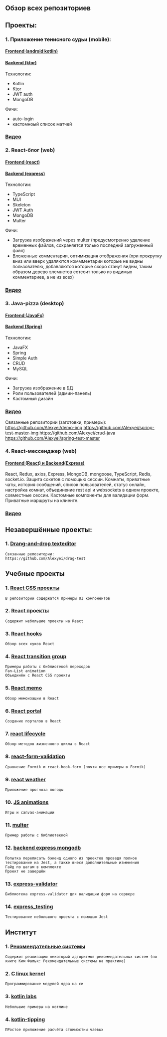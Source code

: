 ## Обзор всех репозиториев

## Проекты:
### 1. Приложение тенисного судьи (mobile):  
   #### [Frontend (android kotlin)](https://github.com/Alexyei/kotlin-android-frontend-tennis)  
   #### [Backend (ktor)](https://github.com/Alexyei/kotlin-android-backend-tennis)  
   Технологии:
   - Kotlin
   - Ktor
   - JWT auth
   - MongoDB
   
   Фичи:  
   - auto-login
   - кастомноый список матчей
   
   ### [Видео](https://youtu.be/FmspjB1r6SA)
   
### 2. React-блог (web)
   #### [Frontend (react)](https://github.com/Alexyei/react-frontend-blog-app)  
   #### [Backend (express)](https://github.com/Alexyei/react-backend-blog-app)  
   Технологии:
   - TypeScript
   - MUI
   - Skeleton
   - JWT Auth
   - MongoDB
   - Multer
   
   Фичи:  
   - Загрузка изображений через multer (предусмотренно удаление временных файлов, сохраняется только последний загруженный файл)
   - Вложенные комментарии, оптимизация отображения (при прокрутку вниз или вверх удаляются коммментарии которые не видны пользователю, добавляются которые скоро станут видны, таким образом дерево элемнетов сотсоит только из видимых комментариев, а не из всех)
   ### [Видео]()

### 3. Java-pizza (desktop)
   #### [Frontend (JavaFx)](https://github.com/Alexyei/demo-design)  
   #### [Backend (Spring)](https://github.com/Alexyei/pizza-backend)  
   Технологии:
   - JavaFX
   - Spring
   - Simple Auth
   - CRUD
   - MySQL
   
   Фичи:  
   - Загрузка изображение в БД
   - Роли пользователей (админ-панель)
   - Кастомный дизайн
   ### [Видео](https://youtu.be/-1FMxy38LDc)
   Связанные репозитории (заготовки, примеры):
   https://github.com/Alexyei/demo-img
   https://github.com/Alexyei/spring-test-master-img
   https://github.com/Alexyei/crud-java
   https://github.com/Alexyei/spring-test-master
   
### 4. React-мессенджер (web)
   #### [Frontend (React) и Backend(Express)](https://github.com/Alexyei/socketio-test)
   React, Redux, axios, Express, MongoDB, mongoose, TypeScript, Redis, socket.io. Защита сокетов с помощью сессии. Комнаты, приватные чаты, история сообщений, список пользователей, статус онлайн, настройка комнат, объединение rest api и websockets в одном проекте, совместные сессии. Кастомные компоненты для валидации форм. Приватные маршруты на клиенте.
   ### [Видео](https://youtu.be/VgIBoVRflRA)
   
## Незавершённые проекты:
### 1. [Drang-and-drop texteditor](https://github.com/Alexyei/text-editor)
    Связанные репозитории:
    https://github.com/Alexyei/drag-test
    
## Учебные проекты
### 1. [React CSS проекты](https://github.com/Alexyei/react-css-projects)
    В репозитории содержатся примеры UI компонентов
### 2. [React проекты](https://github.com/Alexyei/react-projects)
    Содержит небольшие проекты на React
### 3. [React hooks](https://github.com/Alexyei/react-hooks)
    Обзор всех хуков React
### 4. [React transition group](https://github.com/Alexyei/react-transition-group)
    Примеры работы с библиотекой переходов  
    Fan-List animation
    Объединён с React CSS проекты
### 5. [React memo](https://github.com/Alexyei/react-memo)
    Обзор мемоизации в React
### 6. [React portal](https://github.com/Alexyei/react-portal-modal)
    Создание порталов в React
### 7. [react lifecycle](https://github.com/Alexyei/react-lifecycle)
    Обзор методов жизненного цикла в React
### 8. [react-form-validation](https://github.com/Alexyei/react-form-validation)
    Сравнение Formik и react-hook-form (почти все примеры в Formik)
### 9. [react weather](https://github.com/Alexyei/react-weather-app)
    Приложение прогноза погоды
### 10. [JS animations](https://github.com/Alexyei/JS-animations)
    Игры и canvas-анимации
### 11. [multer](https://github.com/Alexyei/multer)
    Пример работы с библиотеккой
### 12. [backend express mongodb](https://github.com/Alexyei/backend-express-mongodb)
    Попытка переписать бэкенд одного из проектов проведя полное тестирование на Jest, а также внеся дополнительные изменения
    Гайд по шагам в комплекте
    Проект не завершён
### 13. [express-validator](https://github.com/Alexyei/express-validator)
    Библиотека express-validator для валидации форм на сервере
### 14. [express_testing](https://github.com/Alexyei/express_testing)
    Тестирование небольшого проекта с помощью Jest
    
## Институт
### 1. [Рекомендательные системы](https://github.com/Alexyei/recomended_systems)
    Содержит реализацию некоторый адгоритмов рекомендательных систем (по книге Ким Фальк: Рекомендательные системы на практике)
### 2. [C linux kernel](https://github.com/Alexyei/C-linux-kernel)
    Программирование модулей ядра на си
### 3. [kotlin labs](https://github.com/Alexyei/kotlin-labs)
    Небольшие примеры на котлине
### 4. [kotlin-tipping](https://github.com/Alexyei/kotlin-tipping-app)
    ПРостое приложение расчёта стоимостии чаевых




